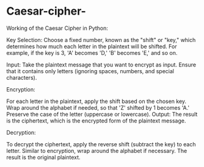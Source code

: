 # Caesar-cipher-

Working of the Caesar Cipher in Python:

Key Selection: Choose a fixed number, known as the "shift" or "key," which determines how much each letter in the plaintext will be shifted. For example, if the key is 3, 'A' becomes 'D,' 'B' becomes 'E,' and so on.

Input: Take the plaintext message that you want to encrypt as input. Ensure that it contains only letters (ignoring spaces, numbers, and special characters).

Encryption:

For each letter in the plaintext, apply the shift based on the chosen key.
Wrap around the alphabet if needed, so that 'Z' shifted by 1 becomes 'A.'
Preserve the case of the letter (uppercase or lowercase).
Output: The result is the ciphertext, which is the encrypted form of the plaintext message.

Decryption:

To decrypt the ciphertext, apply the reverse shift (subtract the key) to each letter.
Similar to encryption, wrap around the alphabet if necessary.
The result is the original plaintext.
